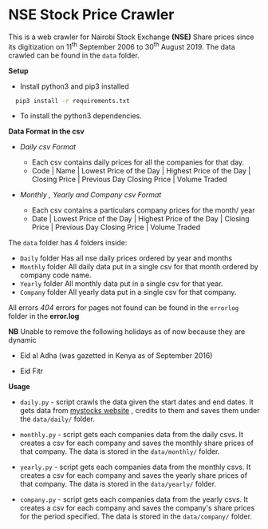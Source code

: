 
# NSE Stock Price Crawler

This is a web crawler for Nairobi Stock Exchange **(NSE)** Share prices since its digitization on 11<sup>th</sup> September 2006 to 30<sup>th</sup> August 2019.
The data crawled can be found in the `data` folder.

**Setup**

- Install python3 and pip3 installed
 ```sh
   pip3 install -r requirements.txt
  ``` 
  - To install the python3 dependencies.


**Data Format in the csv**

* *Daily csv Format*
    * Each csv contains daily prices for all the companies for that day.
    * Code | Name | Lowest Price of the Day | Highest Price of the Day | Closing Price | Previous Day Closing Price | Volume Traded

* *Monthly , Yearly and Company csv Format*
    * Each csv contains a particulars company prices for the month/ year
   * Date | Lowest Price of the Day | Highest Price of the Day | Closing Price | Previous Day Closing Price | Volume Traded

The `data` folder has 4 folders inside:
* `Daily` folder
Has all nse daily prices ordered by year and months
* `Monthly` folder
All daily data put in a single csv for that month ordered by company code name.
* `Yearly` folder
All monthly data put in a single csv for that year.
* `Company` folder
All yearly data put in a single csv for that company.


All errors *404* errors for pages not found can be found in the `errorlog` folder in the **error.log**

**NB** Unable to remove the following holidays as of now because they are dynamic
 - Eid al Adha (was gazetted in Kenya as of September 2016)
 
 - Eid Fitr 
 
 
**Usage**

 - `daily.py` - script crawls the data given the start dates and end dates.
                It gets data from [mystocks website](https://live.mystocks.co.ke/) , credits to them and saves them under the
                `data/daily/` folder.
                
 - `monthly.py` - script gets each companies data from the daily csvs. It creates a csv for each company and saves the monthly
                  share prices of that company. The data is stored in the `data/monthly/` folder.
                  
 - `yearly.py` - script gets each companies data from the monthly csvs. It creates a csv for each company and saves the yearly
                  share prices of that company. The data is stored in the `data/yearly/` folder.
                  
 - `company.py` - script gets each companies data from the yearly csvs. It creates a csv for each company and saves the company's
                  share prices for the period specified. The data is stored in the `data/company/` folder.


    
